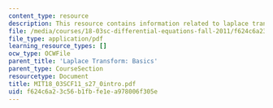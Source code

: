 ```yaml
---
content_type: resource
description: This resource contains information related to laplace transform.
file: /media/courses/18-03sc-differential-equations-fall-2011/f624c6a23c56b1fbfe1ea978006f305e_MIT18_03SCF11_s27_0intro.pdf
file_type: application/pdf
learning_resource_types: []
ocw_type: OCWFile
parent_title: 'Laplace Transform: Basics'
parent_type: CourseSection
resourcetype: Document
title: MIT18_03SCF11_s27_0intro.pdf
uid: f624c6a2-3c56-b1fb-fe1e-a978006f305e
---
```

